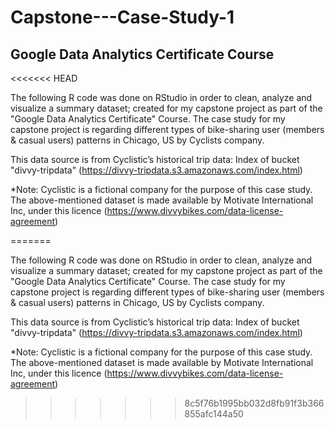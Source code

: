 # Capstone---Case-Study-1
## Google Data Analytics Certificate Course
<<<<<<< HEAD

The following R code was done on RStudio in order to clean, analyze and visualize a summary dataset; created for my capstone project as part of the "Google Data Analytics Certificate" Course. The case study for my capstone project is regarding different types of bike-sharing user (members & casual users) patterns in Chicago, US by Cyclists company.

This data source is from Cyclistic’s historical trip data: Index of bucket "divvy-tripdata" (https://divvy-tripdata.s3.amazonaws.com/index.html)

*Note: Cyclistic is a fictional company for the purpose of this case study. The above-mentioned dataset is made available by Motivate International Inc, under this licence (https://www.divvybikes.com/data-license-agreement)



=======

The following R code was done on RStudio in order to clean, analyze and visualize a summary dataset; created for my capstone project as part of the "Google Data Analytics Certificate" Course. The case study for my capstone project is regarding different types of bike-sharing user (members & casual users) patterns in Chicago, US by Cyclists company.


This data source is from Cyclistic’s historical trip data: Index of bucket "divvy-tripdata" (https://divvy-tripdata.s3.amazonaws.com/index.html)

*Note: Cyclistic is a fictional company for the purpose of this case study. The above-mentioned dataset is made available by Motivate International Inc, under this licence (https://www.divvybikes.com/data-license-agreement)
>>>>>>> 8c5f76b1995bb032d8fb91f3b366855afc144a50

